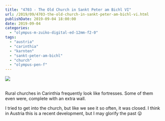 ```yaml
---
title: "4703 - The Old Church in Sankt Peter am Bichl VI"
url: /2019/09/4703-the-old-church-in-sankt-peter-am-bichl-vi.html
publishDate: 2019-09-04 18:00:00
date: 2019-09-04
categories: 
  - "olympus-m-zuiko-digital-ed-12mm-f2-0"
tags: 
  - "austria"
  - "carinthia"
  - "karnten"
  - "sankt-peter-am-bichl"
  - "church"
  - "olympus-pen-f"
---
```

<div class="container">
<div class="center"><a target="_blank" href="https://d25zfm9zpd7gm5.cloudfront.net/1200x1200/2018/20180421_135425_lr.jpg"><img class="webfeedsFeaturedVisual" src="https://d25zfm9zpd7gm5.cloudfront.net/0600x0600/2018/20180421_135425_lr.jpg" /></a></div>
</div>
<br />

Rural churches in Carinthia frequently look like fortresses. Some of
them even were, complete with an extra wall.

I tried to get into the church, but like we see it so often, it was
closed. I think in Austria this is a recent development, but I may
glorify the past :stuck_out_tongue: